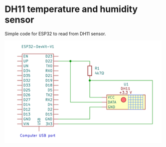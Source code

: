 # DH11 temperature and humidity sensor
Simple code for ESP32 to read from DH11 sensor. 

![Circuit](https://github.com/PaweuQ/ESP32-puzzles/raw/main/sensors/6_DHT11_humidity_temp_sensor/circuit.png)


